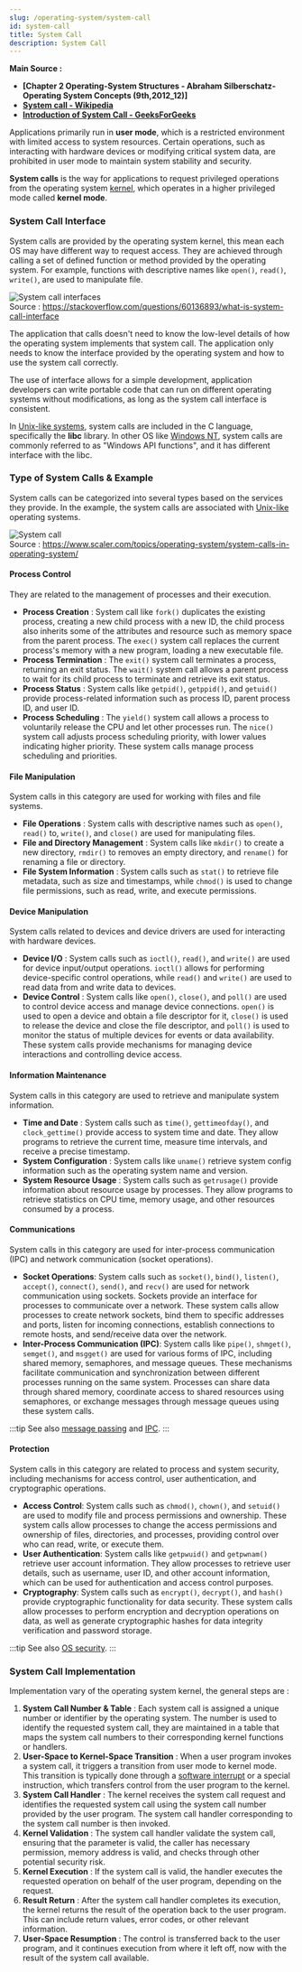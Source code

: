 ```yaml
---
slug: /operating-system/system-call
id: system-call
title: System Call
description: System Call
---
```


**Main Source :**

- **[Chapter 2 Operating-System Structures - Abraham Silberschatz-Operating System Concepts (9th,2012_12)]**
- **[System call - Wikipedia](https://en.wikipedia.org/wiki/System_call)**
- **[Introduction of System Call - GeeksForGeeks](https://www.geeksforgeeks.org/introduction-of-system-call/)**

Applications primarily run in **user mode**, which is a restricted environment with limited access to system resources. Certain operations, such as interacting with hardware devices or modifying critical system data, are prohibited in user mode to maintain system stability and security.

**System calls** is the way for applications to request privileged operations from the operating system [kernel](/operating-system/kernel), which operates in a higher privileged mode called **kernel mode**.

### System Call Interface

System calls are provided by the operating system kernel, this mean each OS may have different way to request access. They are achieved through calling a set of defined function or method provided by the operating system. For example, functions with descriptive names like `open()`, `read()`, `write()`, are used to manipulate file.

![System call interfaces](./system-call-interface.png)  
Source : https://stackoverflow.com/questions/60136893/what-is-system-call-interface

The application that calls doesn't need to know the low-level details of how the operating system implements that system call. The application only needs to know the interface provided by the operating system and how to use the system call correctly.

The use of interface allows for a simple development, application developers can write portable code that can run on different operating systems without modifications, as long as the system call interface is consistent.

In [Unix-like systems](/operating-system/unix), system calls are included in the C language, specifically the **libc** library. In other OS like [Windows NT](/operating-system/windows), system calls are commonly referred to as "Windows API functions", and it has different interface with the libc.

### Type of System Calls & Example

System calls can be categorized into several types based on the services they provide. In the example, the system calls are associated with [Unix-like](/operating-system/unix) operating systems.

![System call](./system-call.png)  
Source : https://www.scaler.com/topics/operating-system/system-calls-in-operating-system/

#### Process Control

They are related to the management of processes and their execution.

- **Process Creation** : System call like `fork()` duplicates the existing process, creating a new child process with a new ID, the child process also inherits some of the attributes and resource such as memory space from the parent process. The `exec()` system call replaces the current process's memory with a new program, loading a new executable file.
- **Process Termination** : The `exit()` system call terminates a process, returning an exit status. The `wait()` system call allows a parent process to wait for its child process to terminate and retrieve its exit status.
- **Process Status** : System calls like `getpid()`, `getppid()`, and `getuid()` provide process-related information such as process ID, parent process ID, and user ID.
- **Process Scheduling** : The `yield()` system call allows a process to voluntarily release the CPU and let other processes run. The `nice()` system call adjusts process scheduling priority, with lower values indicating higher priority. These system calls manage process scheduling and priorities.

#### File Manipulation

System calls in this category are used for working with files and file systems.

- **File Operations** : System calls with descriptive names such as `open()`, `read()` to, `write()`, and `close()` are used for manipulating files.
- **File and Directory Management** : System calls like `mkdir()` to create a new directory, `rmdir()` to removes an empty directory, and `rename()` for renaming a file or directory.
- **File System Information** : System calls such as `stat()` to retrieve file metadata, such as size and timestamps, while `chmod()` is used to change file permissions, such as read, write, and execute permissions.

#### Device Manipulation

System calls related to devices and device drivers are used for interacting with hardware devices.

- **Device I/O** : System calls such as `ioctl()`, `read()`, and `write()` are used for device input/output operations. `ioctl()` allows for performing device-specific control operations, while `read()` and `write()` are used to read data from and write data to devices.
- **Device Control** : System calls like `open()`, `close()`, and `poll()` are used to control device access and manage device connections. `open()` is used to open a device and obtain a file descriptor for it, `close()` is used to release the device and close the file descriptor, and `poll()` is used to monitor the status of multiple devices for events or data availability. These system calls provide mechanisms for managing device interactions and controlling device access.

#### Information Maintenance

System calls in this category are used to retrieve and manipulate system information.

- **Time and Date** : System calls such as `time()`, `gettimeofday()`, and `clock_gettime()` provide access to system time and date. They allow programs to retrieve the current time, measure time intervals, and receive a precise timestamp.
- **System Configuration** : System calls like `uname()` retrieve system config information such as the operating system name and version.
- **System Resource Usage** : System calls such as `getrusage()` provide information about resource usage by processes. They allow programs to retrieve statistics on CPU time, memory usage, and other resources consumed by a process.

#### Communications

System calls in this category are used for inter-process communication (IPC) and network communication (socket operations).

- **Socket Operations**: System calls such as `socket()`, `bind()`, `listen()`, `accept()`, `connect()`, `send()`, and `recv()` are used for network communication using sockets. Sockets provide an interface for processes to communicate over a network. These system calls allow processes to create network sockets, bind them to specific addresses and ports, listen for incoming connections, establish connections to remote hosts, and send/receive data over the network.
- **Inter-Process Communication (IPC)**: System calls like `pipe()`, `shmget()`, `semget()`, and `msgget()` are used for various forms of IPC, including shared memory, semaphores, and message queues. These mechanisms facilitate communication and synchronization between different processes running on the same system. Processes can share data through shared memory, coordinate access to shared resources using semaphores, or exchange messages through message queues using these system calls.

:::tip
See also [message passing](/operating-system/multithreading#message-passing) and [IPC](/operating-system/inter-process-communication).
:::

#### Protection

System calls in this category are related to process and system security, including mechanisms for access control, user authentication, and cryptographic operations.

- **Access Control**: System calls such as `chmod()`, `chown()`, and `setuid()` are used to modify file and process permissions and ownership. These system calls allow processes to change the access permissions and ownership of files, directories, and processes, providing control over who can read, write, or execute them.
- **User Authentication**: System calls like `getpwuid()` and `getpwnam()` retrieve user account information. They allow processes to retrieve user details, such as username, user ID, and other account information, which can be used for authentication and access control purposes.
- **Cryptography**: System calls such as `encrypt()`, `decrypt()`, and `hash()` provide cryptographic functionality for data security. These system calls allow processes to perform encryption and decryption operations on data, as well as generate cryptographic hashes for data integrity verification and password storage.

:::tip
See also [OS security](/operating-system/protection-and-security).
:::

### System Call Implementation

Implementation vary of the operating system kernel, the general steps are :

1. **System Call Number & Table** : Each system call is assigned a unique number or identifier by the operating system. The number is used to identify the requested system call, they are maintained in a table that maps the system call numbers to their corresponding kernel functions or handlers.
2. **User-Space to Kernel-Space Transition** : When a user program invokes a system call, it triggers a transition from user mode to kernel mode. This transition is typically done through a [software interrupt](/operating-system/interrupt-handling) or a special instruction, which transfers control from the user program to the kernel.
3. **System Call Handler** : The kernel receives the system call request and identifies the requested system call using the system call number provided by the user program. The system call handler corresponding to the system call number is then invoked.
4. **Kernel Validation** : The system call handler validate the system call, ensuring that the parameter is valid, the caller has necessary permission, memory address is valid, and checks through other potential security risk.
5. **Kernel Execution** : If the system call is valid, the handler executes the requested operation on behalf of the user program, depending on the request.
6. **Result Return** : After the system call handler completes its execution, the kernel returns the result of the operation back to the user program. This can include return values, error codes, or other relevant information.
7. **User-Space Resumption** : The control is transferred back to the user program, and it continues execution from where it left off, now with the result of the system call available.

